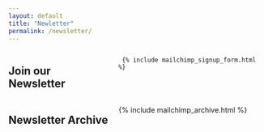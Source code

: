 ```yaml
---
layout: default
title: "Newletter"
permalink: /newsletter/
---
```




<div class="row">

  <div class="medium-6 columns" markdown="0">
    <h2>Join our Newsletter</h2>

     {% include mailchimp_signup_form.html %}

  </div>


  <div class="medium-6 columns" markdown="0">

   <h2>Newsletter Archive</h2>

   {% include mailchimp_archive.html %}

  </div>

</div>
